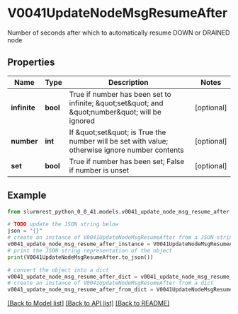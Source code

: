# V0041UpdateNodeMsgResumeAfter

Number of seconds after which to automatically resume DOWN or DRAINED node

## Properties

Name | Type | Description | Notes
------------ | ------------- | ------------- | -------------
**infinite** | **bool** | True if number has been set to infinite; \&quot;set\&quot; and \&quot;number\&quot; will be ignored | [optional] 
**number** | **int** | If \&quot;set\&quot; is True the number will be set with value; otherwise ignore number contents | [optional] 
**set** | **bool** | True if number has been set; False if number is unset | [optional] 

## Example

```python
from slurmrest_python_0_0_41.models.v0041_update_node_msg_resume_after import V0041UpdateNodeMsgResumeAfter

# TODO update the JSON string below
json = "{}"
# create an instance of V0041UpdateNodeMsgResumeAfter from a JSON string
v0041_update_node_msg_resume_after_instance = V0041UpdateNodeMsgResumeAfter.from_json(json)
# print the JSON string representation of the object
print(V0041UpdateNodeMsgResumeAfter.to_json())

# convert the object into a dict
v0041_update_node_msg_resume_after_dict = v0041_update_node_msg_resume_after_instance.to_dict()
# create an instance of V0041UpdateNodeMsgResumeAfter from a dict
v0041_update_node_msg_resume_after_from_dict = V0041UpdateNodeMsgResumeAfter.from_dict(v0041_update_node_msg_resume_after_dict)
```
[[Back to Model list]](../README.md#documentation-for-models) [[Back to API list]](../README.md#documentation-for-api-endpoints) [[Back to README]](../README.md)


